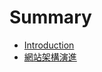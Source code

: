 # Summary

* [Introduction](README.md)
* [網站架構演進](Architecture-Evolution/Architecture-Evolution-README.md)
